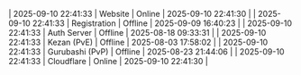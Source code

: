 | 2025-09-10 22:41:33 | Website | Online | 2025-09-10 22:41:30 |
| 2025-09-10 22:41:33 | Registration | Offline | 2025-09-09 16:40:23 |
| 2025-09-10 22:41:33 | Auth Server | Offline | 2025-08-18 09:33:31 |
| 2025-09-10 22:41:33 | Kezan (PvE) | Offline | 2025-08-03 17:58:02 |
| 2025-09-10 22:41:33 | Gurubashi (PvP) | Offline | 2025-08-23 21:44:06 |
| 2025-09-10 22:41:33 | Cloudflare | Online | 2025-09-10 22:41:30 |

